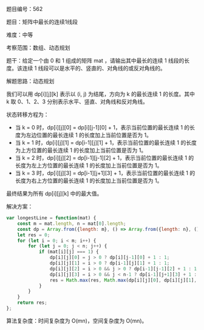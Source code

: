 题目编号：562

题目：矩阵中最长的连续1线段

难度：中等

考察范围：数组、动态规划

题干：给定一个由 0 和 1 组成的矩阵 mat ，请输出其中最长的连续 1 线段的长度。该连续 1 线段可以是水平的、竖直的、对角线的或反对角线的。

解题思路：动态规划

我们可以用 dp[i][j][k] 表示以 (i, j) 为结尾，方向为 k 的最长连续 1 的长度。其中 k 取 0、1、2、3 分别表示水平、竖直、对角线和反对角线。

状态转移方程为：

- 当 k = 0 时，dp[i][j][0] = dp[i][j-1][0] + 1，表示当前位置的最长连续 1 的长度为左边位置的最长连续 1 的长度加上当前位置是否为 1。
- 当 k = 1 时，dp[i][j][1] = dp[i-1][j][1] + 1，表示当前位置的最长连续 1 的长度为上方位置的最长连续 1 的长度加上当前位置是否为 1。
- 当 k = 2 时，dp[i][j][2] = dp[i-1][j-1][2] + 1，表示当前位置的最长连续 1 的长度为左上方位置的最长连续 1 的长度加上当前位置是否为 1。
- 当 k = 3 时，dp[i][j][3] = dp[i-1][j+1][3] + 1，表示当前位置的最长连续 1 的长度为右上方位置的最长连续 1 的长度加上当前位置是否为 1。

最终结果为所有 dp[i][j][k] 中的最大值。

解决方案：

```javascript
var longestLine = function(mat) {
    const m = mat.length, n = mat[0].length;
    const dp = Array.from({length: m}, () => Array.from({length: n}, () => [0, 0, 0, 0]));
    let res = 0;
    for (let i = 0; i < m; i++) {
        for (let j = 0; j < n; j++) {
            if (mat[i][j] === 1) {
                dp[i][j][0] = j > 0 ? dp[i][j-1][0] + 1 : 1;
                dp[i][j][1] = i > 0 ? dp[i-1][j][1] + 1 : 1;
                dp[i][j][2] = i > 0 && j > 0 ? dp[i-1][j-1][2] + 1 : 1;
                dp[i][j][3] = i > 0 && j < n-1 ? dp[i-1][j+1][3] + 1 : 1;
                res = Math.max(res, Math.max(dp[i][j][0], dp[i][j][1], dp[i][j][2], dp[i][j][3]));
            }
        }
    }
    return res;
};
```

算法复杂度：时间复杂度为 O(mn)，空间复杂度为 O(mn)。